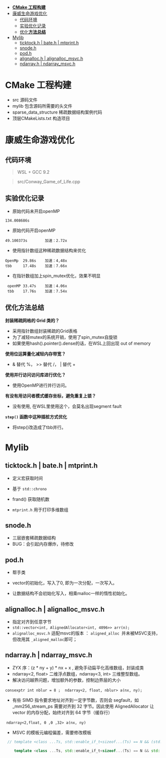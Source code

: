 - [**CMake 工程构建**](#cmake-工程构建)
- [康威生命游戏优化](#康威生命游戏优化)
  - [代码环境](#代码环境)
  - [实验优化记录](#实验优化记录)
  - [优化**方法总结**](#优化方法总结)
- [Mylib](#mylib)
  - [ticktock.h | bate.h | mtprint.h](#ticktockh--bateh--mtprinth)
  - [snode.h](#snodeh)
  - [pod.h](#podh)
  - [alignalloc.h | alignalloc_msvc.h](#alignalloch--alignalloc_msvch)
  - [ndarray.h | ndarray_msvc.h](#ndarrayh--ndarray_msvch)

# **CMake 工程构建**

- src        源码文件
- mylib    包含源码所需要的头文件
- sparse_data_structure 稀疏数据结构案例代码
- 顶层CMakeLists.txt 构造项目

# 康威生命游戏优化

## 代码环境

> WSL + GCC 9.2

> src/Conway_Game_of_Life.cpp
## 实验优化记录

- 原始代码未开启openMP

```
134.008686s
```

- 原始代码开启openMP

```
49.100373s        加速：2.72x
```

- 使用指针数组这种稀疏数据结构来优化

```
OpenMp  29.86s    加速：4,48x
tbb     17.48s    加速：7.66x
```

- 在指针数组加上spin_mutex优化，效果不明显

```
 openMP 33.47s    加速：4.06x
 tbb    17.76s    加速：7.54x
```

## 优化**方法总结**

**封装稀疏网格的 Grid 类的？**

- 采用指针数组封装稀疏的Grid表格
- 为了减轻mutex的系统开销，使用了spin_mutex自旋锁
- 如果使用hash().pointer().dense的话，在WSL上回出现 out of memory

**使用位运算量化减轻内存带宽？**

- & 替代 %， >> 替代 /， | 替代 +

**使用并行访问访问库进行优化？**

- 使用OpenMP进行并行访问。

**有没有用访问者模式缓存坐标，避免重复上锁？**

- 没有使用, 在WSL里使用这个，会莫名出现segment fault

**`step()` 函数中这种插桩方式优化**

- 将step()改造成了tbb并行。






# Mylib

## ticktock.h | bate.h | mtprint.h

- 定义宏获取时间
- 基于 `std::chrono`

- frand() 获取随机数
- `mtprint.h` 用于打印多维数组

## snode.h

- 三层嵌套稀疏数据结构
- BUG：会引起内存爆炸，待修改

## pod.h

- 帮手类

- vector的初始化，写入了0, 即为一次分配，一次写入。
- 让数据结构不会初始化写入，相乘malloc一样的惰性初始化。

## alignalloc.h | alignalloc_msvc.h

- 指定对齐到任意字节
- `std::vector<int, AlignedAllocator<int, 4096>> arr(n);`
- `alignalloc_msvc.h`  适配msvc的版本  ： `aligned_alloc `并未被MSVC支持，但改用其 `_aligned_malloc`即可；

## ndarray.h | ndarray_msvc.h

- ZYX 序：(z * ny + y) * nx + x , 避免手动扁平化高维数组，封装成类
-  ndarray<2, float>  二维浮点数组，ndarray<3, int> 三维整型数组。
- 解决访问越界问题，增加额外的参数，控制边界层的大小

​	`consexptr int nblur = 8 ;  ndarray<2, float, nblur> a(nx, ny);`

- 有些 SIMD 指令要求地址对齐到一定字节数，否则会 segfault，如 _mm256_stream_ps 需要对齐到 32 字节。因此使用 AlignedAllocator 让 vector 的内存分配，始终对齐到 64 字节（缓存行）

​		`ndarray<2,float, 0 ,0 ,32> a(nx, ny)`

- MSVC 的模板元编程偏差，需要修改模板

```c++
 // template <class ...Ts, std::enable_if_t<sizeof...(Ts) == N && (std::is_integral_v<Ts> && ...), int> = 0>

    template <class ...Ts, std::enable_if_t<sizeof...(Ts) == N && std::conjunction_v<std::is_integral<Ts>...> , int> = 0>
```